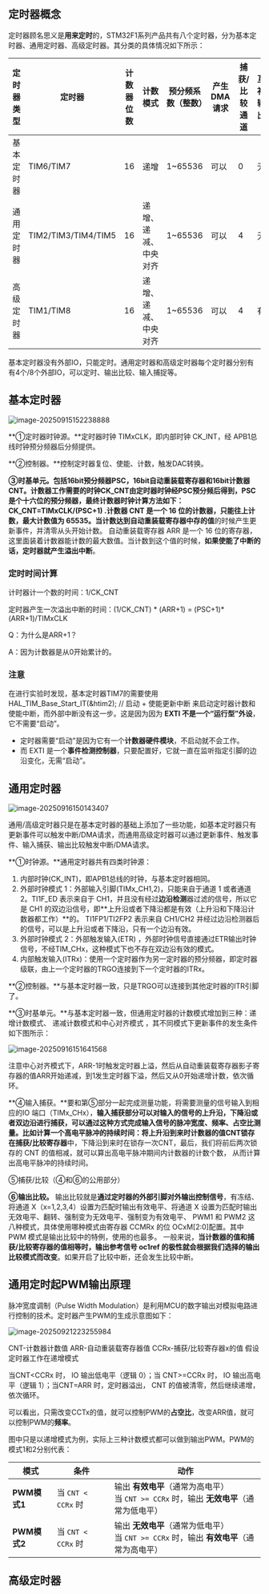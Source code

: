 ## 定时器概念

定时器顾名思义是**用来定时**的，STM32F1系列产品共有八个定时器，分为基本定时器、通用定时器、高级定时器。其分类的具体情况如下所示：

| 定时器类型 | 定时器              | 计数器位数 | 计数模式             | 预分频系数（整数） | 产生DMA请求 | 捕获/比较通道 | 互补输出 |
| ---------- | ------------------- | ---------- | -------------------- | ------------------ | ----------- | ------------- | -------- |
| 基本定时器 | TIM6/TIM7           | 16         | 递增                 | 1~65536            | 可以        | 0             | 无       |
| 通用定时器 | TIM2/TIM3/TIM4/TIM5 | 16         | 递增、递减、中央对齐 | 1~65536            | 可以        | 4             | 无       |
| 高级定时器 | TIM1/TIM8           | 16         | 递增、递减、中央对齐 | 1~65536            | 可以        | 4             | 有       |

基本定时器没有外部IO，只能定时。通用定时器和高级定时器每个定时器分别有有4个/8个外部IO，可以定时、输出比较、输入捕捉等。

## 基本定时器

![image-20250915152238888](./assets/image-20250915152238888.png)

**①定时器时钟源。**定时器时钟 TIMxCLK，即内部时钟 CK_INT，经 APB1总线时钟预分频器后分频提供。

**②控制器。**控制定时器复位、使能、计数，触发DAC转换。

**③时基单元。**包括16bit预分频器PSC，16bit自动重装载寄存器和16bit计数器CNT。计数器工作需要的时钟CK_CNT由定时器时钟经PSC预分频后得到，PSC是个十六位的预分频器，最终计数器时钟计算方法如下：**CK_CNT=TIMxCLK/(PSC+1)**  .计数器 CNT 是一个 16 位的计数器，只能往上计数，最大计数值为 65535。当**计数达到自动重装载寄存器中存的值**的时候产生更新事件，并清零从头开始计数。  自动重装载寄存器 ARR 是一个 16 位的寄存器，这里面装着计数器能计数的最大数值。当计数到这个值的时候，**如果使能了中断的话，定时器就产生溢出中断**。  

### 定时时间计算

计时器计一个数的时间：1/CK_CNT

定时器产生一次溢出中断的时间：(1/CK_CNT) * (ARR+1) = (PSC+1)*(ARR+1)/TIMxCLK 	

Q：为什么是ARR+1？

A：因为计数器是从0开始累计的。

### 注意

在进行实验时发现，基本定时器TIM7的需要使用 HAL_TIM_Base_Start_IT(&htim2); // 启动 + 使能更新中断 来启动定时器计数和使能中断，而外部中断没有这一步。这是因为因为 **EXTI 不是一个“运行型”外设**，它不需要“启动”。

- 定时器需要“启动”是因为它有一个**计数器硬件模块**，不启动就不会工作。
- 而 EXTI 是一个**事件检测控制器**，只要配置好，它就一直在监听指定引脚的边沿变化，无需“启动”。



## 通用定时器

![image-20250916150143407](./assets/image-20250916150143407.png)

通用/高级定时器只是在基本定时器的基础上添加了一些功能，如基本定时器只有更新事件可以触发中断/DMA请求，而通用高级定时器可以通过更新事件、触发事件、输入捕获、输出比较触发中断/DMA请求。

**①时钟源。**通用定时器共有四类时钟源：

1. 内部时钟(CK_INT)，即APB1总线的时钟，与基本定时器相同。
2. 外部时钟模式 1：外部输入引脚(TIMx_CH1,2)，只能来自于通道 1 或者通道 2。TI1F_ED 表示来自于 CH1，并且没有经过**边沿检测**器过滤的信号，所以它是 CH1 的双边沿信号，即**上升沿或者下降沿都是有效（上升沿和下降沿计数器都工作）**的。 TI1FP1/TI2FP2 表示来自 CH1/CH2 并经过边沿检测器后的信号，可以是上升沿或者下降沿，只有一个边沿有效。 
3. 外部时钟模式 2：外部触发输入(ETR) ，外部时钟信号直接通过ETR输出时钟信号，不经TIM_CHx，这种模式下也不存在双边沿有效的模式。
4. 内部触发输入(ITRx)：使用一个定时器作为另一定时器的预分频器，即定时器级联，由上一个定时器的TRGO连接到下一个定时器的ITRx。

**②控制器。**与基本定时器一致，只是TRGO可以连接到其他定时器的ITR引脚了。

**③时基单元。**与基本定时器一致，但通用定时器的计数模式增加到三种：递增计数模式、 递减计数模式和中心对齐模式  ，其不同模式下更新事件的发生条件如下图所示：

![image-20250916151641568](./assets/image-20250916151641568.png)

注意中心对齐模式下，ARR-1时触发定时器上溢，然后从自动重装载寄存器影子寄存器的值ARR开始递减，到1发生定时器下溢，然后又从0开始递增计数，依次循环。

**④输入捕获。**要和第⑤部分一起完成测量功能，将需要测量的信号输入到相应的IO 端口（TIMx_CHx），**输入捕获部分可以对输入的信号的上升沿，下降沿或者双边沿进行捕获，可以通过这种方式完成输入信号的脉冲宽度、频率、占空比测量。**比如计算一个高电平脉冲的持续时间：将上升沿到来时计数器的值CNT锁存在**捕获/比较寄存器**中，下降沿到来时在锁存一次CNT，最后，我们将前后两次锁存的 CNT 的值相减，就可以算出高电平脉冲期间内计数器的计数个数，  从而计算出高电平脉冲的持续时间。

⑤捕获/比较（④和⑥的公用部分）

**⑥输出比较。** 输出比较就是**通过定时器的外部引脚对外输出控制信号**，有冻结、将通道 X（x=1,2,3,4）设置为匹配时输出有效电平、将通道 X 设置为匹配时输出无效电平、翻转、强制变为无效电平、强制变为有效电平、 PWM1 和 PWM2 这八种模式，具体使用哪种模式由寄存器 CCMRx 的位 OCxM[2:0]配置。其中 PWM 模式是输出比较中的特例，使用的也最多。  一般来说，**当计数器的值和捕获/比较寄存器的值相等时，输出参考信号 oc1ref 的极性就会根据我们选择的输出比较模式而改变**。如果开启了比较中断，还会发生比较中断。

## 通用定时起PWM输出原理

脉冲宽度调制（Pulse Width Modulation）是利用MCU的数字输出对模拟电路进行控制的技术。定时器产生PWM的生成示意图如下：

![image-20250921223255984](./assets/image-20250921223255984.png)

CNT-计数器计数值	ARR-自动重装载寄存器值	CCRx-捕获/比较寄存器x的值	假设定时器工作在递增模式

当CNT<CCRx 时， IO 输出低电平（逻辑 0）；当 CNT>=CCRx 时， IO 输出高电平（逻辑 1）；当CNT=ARR 时，定时器溢出， CNT 的值被清零，然后继续递增，依次循环。  

可以看出，只需改变CCTx的值，就可以控制PWM的**占空比**，改变ARR值，就可以控制PWM的**频率**。

图中只是以递增模式为例，实际上三种计数模式都可以做到输出PWM。PWM的模式1和2分别代表：

| 模式         | 条件               | 动作                                                         |
| ------------ | ------------------ | ------------------------------------------------------------ |
| **PWM模式1** | 当 `CNT < CCRx` 时 | 输出 **有效电平**（通常为高电平）<br>当 `CNT >= CCRx` 时，输出 **无效电平**（通常为低电平） |
| **PWM模式2** | 当 `CNT < CCRx` 时 | 输出 **无效电平**（通常为低电平）<br>当 `CNT >= CCRx` 时，输出 **有效电平**（通常为高电平） |

## 高级定时器

